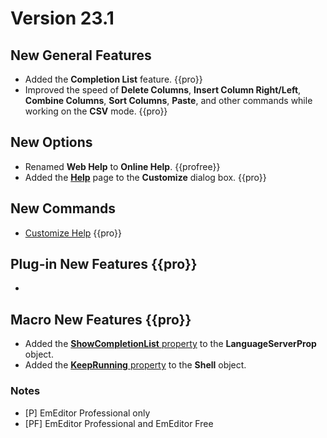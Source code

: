 # Version 23.1

<!-- TODO Add date -->

## New General Features

- Added the **Completion List** feature. {{pro}}
- Improved the speed of **Delete Columns**, **Insert Column Right/Left**, **Combine Columns**, **Sort Columns**, **Paste**, and other commands while working on the **CSV** mode. {{pro}}

## New Options

- Renamed **Web Help** to **Online Help**. {{profree}}
- Added the **[Help](../dlg/customize/help/index)** page to the **Customize** dialog box. {{pro}}

## New Commands

- [Customize Help](../cmd/tools/customize_help) {{pro}}

## Plug-in New Features {{pro}}

- 

## Macro New Features {{pro}}

- Added the [**ShowCompletionList** property](../macro/language_server_prop/show_completion_list) to the **LanguageServerProp** object.
- Added the [**KeepRunning** property](../macro/shell/keep_running) to the **Shell** object.

### Notes

- \[P\] EmEditor Professional only
- \[PF\] EmEditor Professional and EmEditor Free
